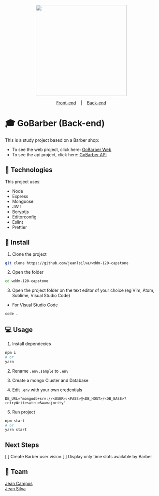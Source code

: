 <div align="center">
    <img src="https://gobarber-web-one.vercel.app/static/media/logo.a49b07ec.svg" width="300px"/>
</div>

<p align="center">
  <a href="https://github.com/jeanffc/gobarber-web">Front-end</a>
  &nbsp;&nbsp;&nbsp;|&nbsp;&nbsp;&nbsp;
  <a href="https://github.com/jeanlsilva/wddm-120-capstone">Back-end</a>
  </p>

# 🎓 GoBarber (Back-end)

This is a study project based on a Barber shop:

- To see the web project, click here: [GoBarber Web](https://github.com/jeanffc/gobarber-web)
- To see the api project, click here: [GoBarber API](https://github.com/jeanlsilva/wddm-120-capstone)

## 📌 Technologies

This project uses:

- Node
- Express
- Mongoose
- JWT
- Bcryptjs
- Editorconfig
- Eslint
- Prettier

## 🚀 Install

1. Clone the project

```bash
git clone https://github.com/jeanlsilva/wddm-120-capstone
```

2. Open the folder

```bash
cd wddm-120-capstone
```

3. Open the project folder on the text editor of your choice (eg Vim, Atom, Sublime, Visual Studio Code)

- For Visual Studio Code

```bash
code .
```

## 💻 Usage

1. Install dependecies

```bash
npm i
# or
yarn
```

2. Rename `.env.sample` to `.env`

3. Create a mongo Cluster and Database

4. Edit `.env` with your own credentials

```
DB_URL="mongodb+srv://<USER>:<PASS>@<DB_HOST>/<DB_BASE>?retryWrites=true&w=majority"
```

5. Run project

```bash
npm start
# or
yarn start
```

## Next Steps

[ ] Create Barber user vision
[ ] Display only time slots available by Barber

## 📝 Team

[Jean Campos](https://github.com/jeanffc)  
[Jean Silva](https://github.com/jeanlsilva)

